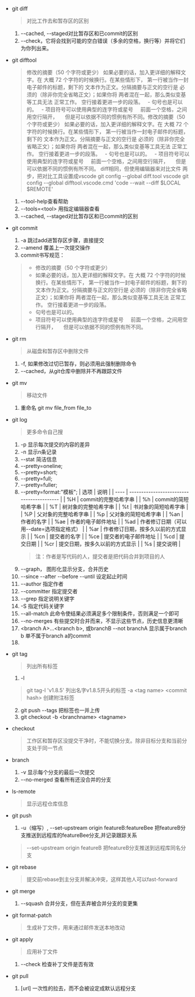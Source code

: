 - git diff
    > 对比工作去和暂存区的区别
    1. --cached, --staged对比暂存区和已commit的区别
   2. --check，它将会找到可能的空白错误（多余的空格，换行等）并将它们为你列出来。
     
- git difftool
    > 修改的摘要（50 个字符或更少）
如果必要的话，加入更详细的解释文字。在
大概 72 个字符的时候换行。在某些情形下，
第一行被当作一封电子邮件的标题，剩下的
文本作为正文。分隔摘要与正文的空行是
必须的（除非你完全省略正文）；如果你将
两者混在一起，那么类似变基等工具无法
正常工作。
空行接着更进一步的段落。
  - 句号也是可以的。
  - 项目符号可以使用典型的连字符或星号
    前面一个空格，之间用空行隔开，
    但是可以依据不同的惯例有所不同。修改的摘要（50 个字符或更少）
如果必要的话，加入更详细的解释文字。在
大概 72 个字符的时候换行。在某些情形下，
第一行被当作一封电子邮件的标题，剩下的
文本作为正文。分隔摘要与正文的空行是
必须的（除非你完全省略正文）；如果你将
两者混在一起，那么类似变基等工具无法
正常工作。
空行接着更进一步的段落。
  - 句号也是可以的。
  - 项目符号可以使用典型的连字符或星号
    前面一个空格，之间用空行隔开，
    但是可以依据不同的惯例有所不同。 diff相同，但使用编辑器来对比文件
    > 两步，把对比工具设置成vscode
    > git config --global diff.tool vscode
    > git config --global difftool.vscode.cmd 'code --wait --diff $LOCAL $REMOTE'
    1. --tool-help查看帮助
    2. --tools=&lt;tool&gt; 用指定编辑器查看
    3. --cached, --staged对比暂存区和已commit的区别
- git commit
    1. -a 跳过add进暂存区步骤，直接提交
    2. --amend 覆盖上一次提交操作
    3. commit书写规范：
    > - 修改的摘要（50 个字符或更少） 
    > - 如果必要的话，加入更详细的解释文字。在 大概 72 个字符的时候换行。在某些情形下， 第一行被当作一封电子邮件的标题，剩下的 文本作为正文。分隔摘要与正文的空行是 必须的（除非你完全省略正文）；如果你将 两者混在一起，那么类似变基等工具无法 正常工作。 空行接着更进一步的段落。
    > - 句号也是可以的。
    > - 项目符号可以使用典型的连字符或星号
    前面一个空格，之间用空行隔开，
    但是可以依据不同的惯例有所不同。
- git rm
    > 从磁盘和暂存区中删除文件
    1. -f, 如果修改过切已暂存，则必须用此强制删除命令
    2. --cached，从git仓库中删除并不再跟踪文件
- git mv
    >移动文件
    1. 重命名 git mv file_from file_to
- git log
  > 更多命令自己搜
    1. -p 显示每次提交的内容的差异
    2. -n 显示n条记录
    3. --stat 简洁信息
    4. --pretty=oneline;
    5. --pretty=short;
    6. --pretty=full;
    7. --pretty=fuller;
    8. --pretty=format:"模板";
        | 选项 | 说明                                      |
        | ---- | ----------------------------------------- |
        | %H   | commit的完整哈希字串                      |
        | %h   | commit的简短哈希字串                      |
        | %T   | 树对象的完整哈希字串                      |
        | %t   | 书对象的简短哈希字串                      |
        | %P   | 父对象的完整哈希字串                      |
        | %p   | 父对象的简短哈希字串                      |
        | %an  | 作者的名字                                |
        | %ae  | 作者的电子邮件地址                        |
        | %ad  | 作者修订日期（可以用--date=选项指定格式） |
        | %ar  | 作者修订日期，按多久以前的方式显示        |
        | %cn  | 提交者的名字                              |
        | %ce  | 提交者的电子邮件地址                      |
        | %cd  | 提交日期                                  |
        | %cr  | 提交日期，按多久以前的方式显示            |
        | %s   | 提交说明                                  |
        > 注：作者是写代码的人，提交者是把代码合并到项目的人
    1.  --graph， 图形化显示分支，合并历史
    2.  --since --after --before --until 设定起止时间
    3.  --author 指定作者
    4.  --committer 指定提交者
    5.  --grep 指定说明关键字
    6.  -S 指定代码关键字
    7.  --all-match 此命令使结果必须满足多个限制条件，否则满足一个即可
    8.  --no-merges  有些提交时合并而来，不显示这些节点，历史信息更清晰
    9.  &lt;branch A&gt;...&lt;branch b&gt;, 或branchB --not branchA 显示属于branch b 单不属于branch a的commit
    10. 
- git tag
    > 列出所有标签
    1. -l
    > git tag-l 'v1.8.5' 列出名字v1.8.5开头的标签
    >-a &lt;tag name&gt; &lt;commit hash&gt; 创建附注标签
    2. git push --tags 把标签也一并上传
    3. git checkout -b &lt;branchname&gt; &lt;tagname&gt;
- checkout
    >工作区和暂存区没提交干净时，不能切换分支。除非目标分支和当前分支处于同一节点
- branch
   1. -v 显示每个分支的最后一次提交
   2. --no-merged 查看所有还没合并的分支
- ls-remote
    > 显示远程仓库信息
- git push
    1. -u（缩写）, --set-upstream origin featureB:featureBee  把featureB分支推送到远程库的featureBee分支,并记录跟踪关系
    >  --set-upstream origin featureB 把featureB分支推送到远程库同名分支
- git rebase
   > 提交前rebase到主分支并解决冲突，这样其他人可以fast-forward
- git merge
    1. --squash 合并分支，但在丢弃被合并分支的变更集
- git format-patch
    >生成补丁文件，用来通过邮件发送本地改动
- git apply
    >应用补丁文件
    1. --check 检查补丁文件是否有效
- git pull
    1. [url] 一次性的拉去，而不会被设定成默认远程分支
